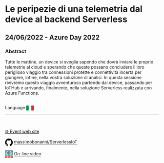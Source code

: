 # Le peripezie di una telemetria dal device al backend Serverless
## 24/06/2022 - Azure Day 2022
### Abstract
Tutte le mattine, un device si sveglia sapendo che dovrà inviare le proprie telemetrie al cloud e sperando che queste possano concludere il loro periglioso viaggio tra connessioni protette e connettività incerta per giungere, infine, nella vostra soluzione di analisi. In questa sessione rivivremo questo viaggio avventuroso partendo dal device, passando per IoTHub e arrivando, finalmente, nella soluzione Serverless realizzata con Azure Functions.

<br/>
Language <img width="25" src="https://raw.githubusercontent.com/dpcons/DPCons/Dev/Resources/FlagItaly.svg" style="vertical-align:middle">

<br/>

---

<br/>
<p>
<a href="https://azureday.it/">🌐 Event web site</a>
</p>

<p>
<img width="25" src="https://raw.githubusercontent.com/massimobonanni/massimobonanni/master/images/github.svg" style="vertical-align:middle"> 
<a href="https://github.com/massimobonanni/ServerlessIoT" target="_blank">massimobonanni/ServerlessIoT
</a>
</p>

<p>
<img width="25" src="https://raw.githubusercontent.com/massimobonanni/massimobonanni/master/images/video.svg" style="vertical-align:middle"> 
<a href="https://youtu.be/58KMCzDtTsY?t=27025" target="_blank">On-line video</a>
</p> 
